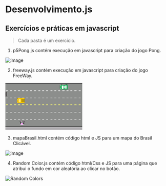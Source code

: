# Desenvolvimento.js

<h2>Exercícios e práticas em javascript</h2>

>Cada pasta é um exercício. 

1) p5Pong.js contém execução em javascript para criação do jogo Pong. 

![image](https://user-images.githubusercontent.com/30131172/203208948-92b61abc-c1db-4e9a-929d-8e93b28856a9.png)

2) freeway.js contém execução em javascript para criação do jogo FreeWay. 

![image](https://github.com/Roger-Kk/Desenvolvimento.js/blob/Desenvolvimento/freeway_img.png?raw=true)

3) mapaBrasil.html contém código html e JS para um mapa do Brasil Clicável. 

![image](https://user-images.githubusercontent.com/30131172/248141681-5275dcf8-6156-4134-a4da-408eff2db528.png)

4) Random Color.js contém código html/Css e JS para uma página que atribui o fundo em cor aleatória ao clicar no botão.

![Random Colors](https://github.com/Roger-Kk/Desenvolvimento.js/assets/30131172/450792b7-b494-45d4-98cf-fae969622774)



